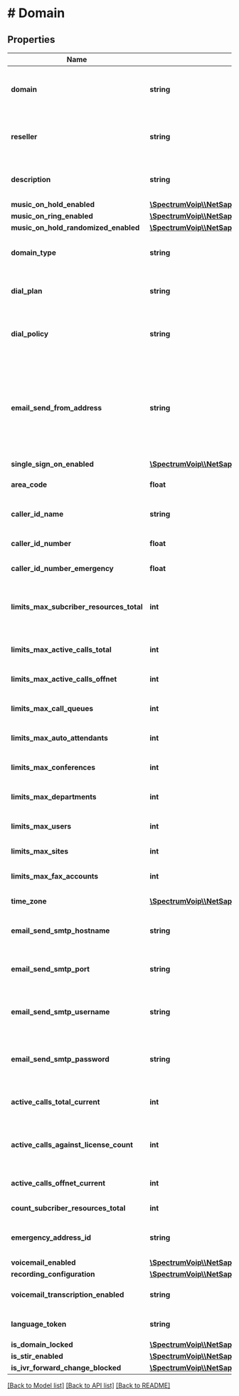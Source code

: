 # # Domain

## Properties

Name | Type | Description | Notes
------------ | ------------- | ------------- | -------------
**domain** | **string** | This is the main organization name. This is used to link resource to its group/tenant/organization/enterprise. ~ and * can be used alone in special cases to mean My Domain (~) and All Domains (\\*). |
**reseller** | **string** | This is the reseller that owns this domain. Must be a valid resller name on creation. If Reseller level scope you can use \&quot;~\&quot; to set your own reseller on create, Super User&#39;s will need to set this to a valid Reseller. |
**description** | **string** | This is a description of the domain. This will be shown in many places to help show a more user friendly version of the domain to help identify it. |
**music_on_hold_enabled** | [**\SpectrumVoip\\\\NetSapiens\Model\YesNoString**](YesNoString.md) |  | [optional]
**music_on_ring_enabled** | [**\SpectrumVoip\\\\NetSapiens\Model\YesNoString**](YesNoString.md) |  | [optional]
**music_on_hold_randomized_enabled** | [**\SpectrumVoip\\\\NetSapiens\Model\YesNoString**](YesNoString.md) |  | [optional]
**domain_type** | **string** | Allows a special domain type to be set for specific use cases. Currently Residenital and Hospitality are options which will limit and effect the users expierence. | [optional]
**dial_plan** | **string** | This is the default dial plan that will be used for new users created in the domain. A dial plan is created by default on new domain creation with a name matching the domain. | [optional]
**dial_policy** | **string** | This is the default dial policy (permission) that will be used for new users added ot the domain. Generally these are system wide policies and will not need to create one per domain. | [optional]
**email_send_from_address** | **string** | This is the email source that will be used when sending out emails for this domain. This address should be configured properly through the email server so that emails are not blocked. In most cases this is recommended to be an address on the service providers or resellers hostname so DNS SPF records can be added on the hostname to prevent spam issues.  More info on SPF records available via https://www.cloudflare.com/learning/dns/dns-records/dns-spf-record/ | [optional]
**single_sign_on_enabled** | [**\SpectrumVoip\\\\NetSapiens\Model\YesNoString**](YesNoString.md) |  | [optional]
**area_code** | **float** | The default area code for the domain. This is used by default on 7 digit dials to extent the number to a valid 10 digit number. | [optional]
**caller_id_name** | **string** | This is the main caller id name for the user to be used for outbound calls outside of the domain. | [optional]
**caller_id_number** | **float** | This is the main caller id number for the user to be used for outbound calls outside of the domain. | [optional]
**caller_id_number_emergency** | **float** | This is the main caller id that will be used for emergency calls when placed by the user. | [optional]
**limits_max_subcriber_resources_total** | **int** | This is the maximum number of subscribers allowed for domain including the subscribers that would be created as part of resources like call queues and auto attendants. If looking to limit nornal users it would be better to use limits-max-users | [optional]
**limits_max_active_calls_total** | **int** | This is the limit for the number of active calls allowed in the domain simultaniously. Note: this will count and limit intra domain calls. | [optional]
**limits_max_active_calls_offnet** | **int** | This is the limit for the number of active calls allowed in the domain simultaniously that are connected to offnet or external numbers. | [optional]
**limits_max_call_queues** | **int** | This is the maximum number of call queues that would be allowed to be created in this domain. | [optional]
**limits_max_auto_attendants** | **int** | This is the maximum number of auto attendants that would be allowed to be created in this domain. | [optional]
**limits_max_conferences** | **int** | This is the maximum number of conference bridges that would be allowed to be created in this domain. | [optional]
**limits_max_departments** | **int** | This is the maximum number of departments that would be allowed to be created in this domain. | [optional]
**limits_max_users** | **int** | This is the maximum number of regular users that would be allowed to be created in this domain. | [optional]
**limits_max_sites** | **int** | This is the maximum number of sites that would be allowed to be created in this domain. | [optional]
**limits_max_fax_accounts** | **int** | This is the maximum number of fax accounts that would be allowed to be created in this domain. | [optional]
**time_zone** | [**\SpectrumVoip\\\\NetSapiens\Model\TimeZone**](TimeZone.md) | The timezone which the meeting was created with | [optional]
**email_send_smtp_hostname** | **string** | This is the SMTP server hostname. SMTP server configs are NOT required at domain level as they will inherit reseller or system level as needed. | [optional]
**email_send_smtp_port** | **string** | This is the SMTP port for sending emails. SMTP server configs are NOT required at domain level as they will inherit reseller or system level as needed. | [optional]
**email_send_smtp_username** | **string** | This is the username used in connecting to SMTP  server for sending email. SMTP server configs are NOT required at domain level as they will inherit reseller or system level as needed. | [optional]
**email_send_smtp_password** | **string** | This is the password used in connecting to SMTP  server for sending email. SMTP server configs are NOT required at domain level as they will inherit reseller or system level as needed. | [optional]
**active_calls_total_current** | **int** | This is the total active calls for the domain including on-net (intra domain) calls and calls across geo servers and calls linked to \&quot;guest\&quot; video sessions | [optional] [readonly]
**active_calls_against_license_count** | **int** | This is the total active calls for the domain including on-net (intra domain) calls but counted as the license would be enforced inlcuding ignoring geo call legs and guest video sessions. | [optional] [readonly]
**active_calls_offnet_current** | **int** | This is the total active calls for the domain only including calls that are connected to a remote (non intra domain) caller/calling party. | [optional] [readonly]
**count_subcriber_resources_total** | **int** | This is the total number of users plus all the system users as well for the entire domain. | [optional] [readonly]
**emergency_address_id** | **string** | Value will need to be an exact match to an address-id which links to a address for DLR (dynamic location routing) for emergency calling | [optional]
**voicemail_enabled** | [**\SpectrumVoip\\\\NetSapiens\Model\YesNoString**](YesNoString.md) |  | [optional]
**recording_configuration** | [**\SpectrumVoip\\\\NetSapiens\Model\RecordingConfiguration**](RecordingConfiguration.md) |  | [optional]
**voicemail_transcription_enabled** | **string** | Enable this setting and select a vendor if you wish to have voicemails transcripted after a voicemail is recorded. | [optional] [default to 'no']
**language_token** | **string** | This is the language that is set for the user to be used for portal viewing. | [optional] [default to 'en_US']
**is_domain_locked** | [**\SpectrumVoip\\\\NetSapiens\Model\YesNoString**](YesNoString.md) |  | [optional]
**is_stir_enabled** | [**\SpectrumVoip\\\\NetSapiens\Model\YesNoString**](YesNoString.md) |  | [optional]
**is_ivr_forward_change_blocked** | [**\SpectrumVoip\\\\NetSapiens\Model\YesNoString**](YesNoString.md) |  | [optional]

[[Back to Model list]](../../README.md#models) [[Back to API list]](../../README.md#endpoints) [[Back to README]](../../README.md)

